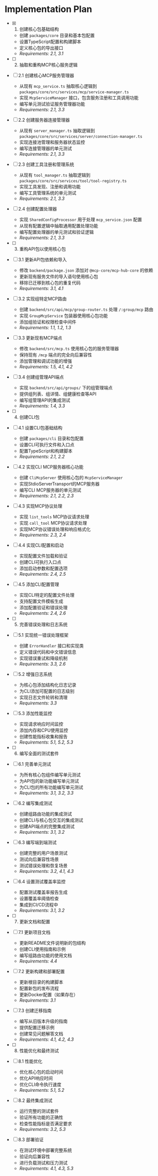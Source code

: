 # Implementation Plan

- [x] 1. 创建核心包基础结构
  - 创建 `packages/core` 目录和基本包配置
  - 设置TypeScript配置和构建脚本
  - 定义核心包的导出接口
  - _Requirements: 2.1, 3.1_

- [ ] 2. 抽取和重构MCP核心服务逻辑
- [ ] 2.1 创建核心MCP服务管理器
  - 从现有 `mcp_service.ts` 抽取核心逻辑到 `packages/core/src/services/mcp/service-manager.ts`
  - 实现 `McpServiceManager` 接口，包含服务注册和工具调用功能
  - 编写单元测试验证服务管理器功能
  - _Requirements: 2.1, 3.3_

- [ ] 2.2 创建服务器连接管理器
  - 从现有 `server_manager.ts` 抽取逻辑到 `packages/core/src/services/server/connection-manager.ts`
  - 实现连接池管理和服务器状态监控
  - 编写连接管理器的单元测试
  - _Requirements: 2.1, 3.3_

- [ ] 2.3 创建工具注册和管理系统
  - 从现有 `tool_manager.ts` 抽取逻辑到 `packages/core/src/services/tool/tool-registry.ts`
  - 实现工具发现、注册和调用功能
  - 编写工具管理系统的单元测试
  - _Requirements: 2.1, 3.3_

- [ ] 2.4 创建配置处理器
  - 实现 `SharedConfigProcessor` 用于处理 `mcp_service.json` 配置
  - 从现有配置逻辑中抽取通用配置处理功能
  - 编写配置处理器的单元测试和验证逻辑
  - _Requirements: 2.1, 3.3_

- [ ] 3. 重构API包以使用核心包
- [ ] 3.1 更新API包依赖和导入
  - 修改 `backend/package.json` 添加对 `@mcp-core/mcp-hub-core` 的依赖
  - 更新现有服务文件的导入语句使用核心包
  - 移除已迁移到核心包的重复代码
  - _Requirements: 3.1, 4.1_

- [ ] 3.2 实现组特定MCP路由
  - 创建 `backend/src/api/mcp/group-router.ts` 处理 `/:group/mcp` 路由
  - 实现 `GroupMcpService` 包装器使用核心包功能
  - 添加组验证和权限检查中间件
  - _Requirements: 1.1, 1.2, 1.3_

- [ ] 3.3 更新现有MCP端点
  - 修改 `backend/src/mcp.ts` 使用核心包的服务管理器
  - 保持现有 `/mcp` 端点的完全向后兼容性
  - 添加管理和调试功能的增强
  - _Requirements: 1.5, 4.1, 4.2_

- [ ] 3.4 创建组管理API端点
  - 实现 `backend/src/api/groups/` 下的组管理端点
  - 提供组列表、组详情、组健康检查等API
  - 编写组管理API的集成测试
  - _Requirements: 1.4, 3.3_

- [ ] 4. 创建CLI包
- [ ] 4.1 设置CLI包基础结构
  - 创建 `packages/cli` 目录和包配置
  - 设置CLI可执行文件和入口点
  - 配置TypeScript和构建脚本
  - _Requirements: 2.1, 2.2_

- [ ] 4.2 实现CLI MCP服务器核心功能
  - 创建 `CliMcpServer` 使用核心包的 `McpServiceManager`
  - 实现StdioServerTransport的MCP服务器
  - 编写CLI MCP服务器的单元测试
  - _Requirements: 2.1, 2.2, 2.3_

- [ ] 4.3 实现MCP协议处理
  - 实现 `list_tools` MCP协议请求处理
  - 实现 `call_tool` MCP协议请求处理
  - 实现MCP协议错误处理和响应格式化
  - _Requirements: 2.3, 2.4_

- [ ] 4.4 实现CLI配置和启动
  - 实现配置文件加载和验证
  - 创建CLI可执行入口点
  - 添加启动参数和配置选项
  - _Requirements: 2.4, 2.5_

- [ ] 4.5 添加CLI配置管理
  - 实现CLI特定的配置文件处理
  - 支持配置文件模板生成
  - 添加配置验证和错误处理
  - _Requirements: 2.4, 2.6_

- [ ] 5. 完善错误处理和日志系统
- [ ] 5.1 实现统一错误处理框架
  - 创建 `ErrorHandler` 接口和实现类
  - 定义错误代码和中文错误信息
  - 实现错误重试和降级机制
  - _Requirements: 3.3, 2.6_

- [ ] 5.2 增强日志系统
  - 为核心包添加结构化日志记录
  - 为CLI添加可配置的日志级别
  - 实现日志文件轮转和清理
  - _Requirements: 3.3_

- [ ] 5.3 添加性能监控
  - 实现请求响应时间监控
  - 添加内存和CPU使用监控
  - 创建性能指标收集和报告
  - _Requirements: 5.1, 5.2, 5.3_

- [ ] 6. 编写全面的测试套件
- [ ] 6.1 完善单元测试
  - 为所有核心包组件编写单元测试
  - 为API包的新功能编写单元测试
  - 为CLI包的所有功能编写单元测试
  - _Requirements: 3.1, 3.2, 3.3_

- [ ] 6.2 编写集成测试
  - 创建组路由功能的集成测试
  - 创建CLI与核心包交互的集成测试
  - 创建API端点的完整集成测试
  - _Requirements: 3.1, 3.2_

- [ ] 6.3 编写端到端测试
  - 创建完整的用户场景测试
  - 测试向后兼容性场景
  - 测试错误处理和恢复场景
  - _Requirements: 3.2, 4.1, 4.3_

- [ ] 6.4 设置测试覆盖率监控
  - 配置测试覆盖率报告生成
  - 设置覆盖率阈值检查
  - 集成到CI/CD流程中
  - _Requirements: 3.1, 3.2_

- [ ] 7. 更新文档和配置
- [ ] 7.1 更新项目文档
  - 更新README文件说明新的包结构
  - 创建CLI使用指南和示例
  - 编写组路由功能的使用文档
  - _Requirements: 4.4_

- [ ] 7.2 更新构建和部署配置
  - 更新根目录的构建脚本
  - 配置新包的发布流程
  - 更新Docker配置（如果存在）
  - _Requirements: 3.1_

- [ ] 7.3 创建迁移指南
  - 编写从旧版本升级的指南
  - 提供配置迁移示例
  - 创建常见问题解答文档
  - _Requirements: 4.1, 4.2, 4.3_

- [ ] 8. 性能优化和最终测试
- [ ] 8.1 性能优化
  - 优化核心包的启动时间
  - 优化API响应时间
  - 优化CLI命令执行速度
  - _Requirements: 5.1, 5.2_

- [ ] 8.2 最终集成测试
  - 运行完整的测试套件
  - 验证所有功能的正确性
  - 检查性能指标是否满足要求
  - _Requirements: 3.2, 5.3_

- [ ] 8.3 部署验证
  - 在测试环境中部署完整系统
  - 验证向后兼容性
  - 进行负载测试和压力测试
  - _Requirements: 4.1, 4.3, 5.3_